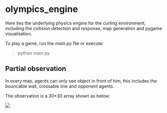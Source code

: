 # olympics_engine

Here lies the underlying physics engine for the curling environment, including the collision detection and response, map generation and pygame visualisation.

To play a game, run the *main.py* file or execute:

> python main.py

## Partial observation

In every map, agents can only see object in front of him, this includes the bouncable wall, crossable line and opponent agents.

The observation is a 30*30 array shown as below:

<img src=https://github.com/jidiai/Competition_Olympics-Curling/blob/main/olympics_engine/assets/agent_view.png>

